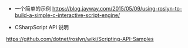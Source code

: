 - 一个简单的示例
https://blog.jayway.com/2015/05/09/using-roslyn-to-build-a-simple-c-interactive-script-engine/

- CSharpScript API 说明 

https://github.com/dotnet/roslyn/wiki/Scripting-API-Samples
